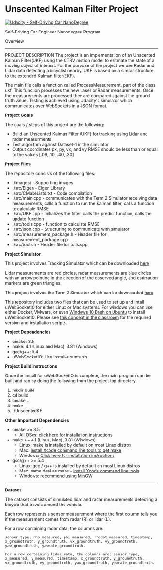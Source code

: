 # Unscented Kalman Filter Project

[![Udacity - Self-Driving Car NanoDegree](https://s3.amazonaws.com/udacity-sdc/github/shield-carnd.svg)](http://www.udacity.com/drive)

Self-Driving Car Engineer Nanodegree Program

Overview

---

[//]: # (Image References)

PROJECT DESCRIPTION
The project is an implementation of an Unscented Kalman Filter(UKF) using the CTRV motion model to esitmate the state of a moving object of interest. For the purpose of the project we use Radar and Lidar data detecting a bicyclist nearby. UKF is based on a similar structure to the extended Kalman filter(EKF).

The main file calls a function called ProcessMeasurement, part of the class ukf. This function processes the new Laser or Radar measurements. Once the measurements are processed they are compared against the ground truth value. Testing is achieved using Udacity's simulator which communicates over WebSockets in a JSON format.

**Project Goals**

The goals / steps of this project are the following:
* Build an Unscented Kalman Filter (UKF) for tracking using Lidar and radar measurments
* Test algorithm against Dataset-1 in the simulator
* Output coordinates px, py, vx, and vy RMSE should be less than or equal to the values  [.09, .10, .40, .30]

**Project Files**

The repository consists of the following files: 
* ./Images/ - Supporting images
* ./src/Eigen - Eigen Library
* ./src/CMakeLists.txt - Code compilation
* ./src/main.cpp - communicates with the Term 2 Simulator receiving data measurements, calls a function to run the Kalman filter, calls a function to calculate RMSE
* ./src/UKF.cpp -  Initializes the filter, calls the predict function, calls the update function
* ./src/tools.cpp - function to calculate RMSE
* ./src/json.cpp - Structuring to communicate with simulator
* ./src/measurement_package.h - Header file for measurement_package.cpp
* ./src/tools.h - Header file for tolls.cpp

**Project Simulator**

This project involves Tracking Simulator which can be downloaded [here](https://github.com/udacity/self-driving-car-sim/releases)

Lidar measurements are red circles, radar measurements are blue circles with an arrow pointing in the direction of the observed angle, and estimation markers are green triangles.

This project involves the Term 2 Simulator which can be downloaded [here](https://github.com/udacity/self-driving-car-sim/releases)

This repository includes two files that can be used to set up and intall [uWebSocketIO](https://github.com/uWebSockets/uWebSockets) for either Linux or Mac systems. For windows you can use either Docker, VMware, or even [Windows 10 Bash on Ubuntu](https://www.howtogeek.com/249966/how-to-install-and-use-the-linux-bash-shell-on-windows-10/) to install uWebSocketIO. Please see [this concept in the classroom](https://classroom.udacity.com/nanodegrees/nd013/parts/40f38239-66b6-46ec-ae68-03afd8a601c8/modules/0949fca6-b379-42af-a919-ee50aa304e6a/lessons/f758c44c-5e40-4e01-93b5-1a82aa4e044f/concepts/16cf4a78-4fc7-49e1-8621-3450ca938b77) for the required version and installation scripts.

**Project Dependencies**

* cmake: 3.5
* make: 4.1 (Linux and Mac), 3.81 (Windows)
* gcc/g++: 5.4
* uWebSocketIO: Use install-ubuntu.sh

**Project Build Instructions**

Once the install for uWebSocketIO is complete, the main program can be built and ran by doing the following from the project top directory.

1. mkdir build
2. cd build
3. cmake ..
4. make
5. ./UnscentedKF

**Other Important Dependencies**
* cmake >= 3.5
  * All OSes: [click here for installation instructions](https://cmake.org/install/)
* make >= 4.1 (Linux, Mac), 3.81 (Windows)
  * Linux: make is installed by default on most Linux distros
  * Mac: [install Xcode command line tools to get make](https://developer.apple.com/xcode/features/)
  * Windows: [Click here for installation instructions](http://gnuwin32.sourceforge.net/packages/make.htm)
* gcc/g++ >= 5.4
  * Linux: gcc / g++ is installed by default on most Linux distros
  * Mac: same deal as make - [install Xcode command line tools](https://developer.apple.com/xcode/features/)
  * Windows: recommend using [MinGW](http://www.mingw.org/)

---

**Dataset**

The dataset consists of simulated lidar and radar measurements detecting a bicycle that travels around the vehicle.

Each row represents a sensor measurement where the first column tells you if the measurement comes from radar (R) or lidar (L).

For a row containing radar data, the columns are: 

```sensor_type, rho_measured, phi_measured, rhodot_measured, timestamp, x_groundtruth, y_groundtruth, vx_groundtruth, vy_groundtruth, yaw_groundtruth, yawrate_groundtruth.```


```For a row containing lidar data, the columns are: sensor_type, x_measured, y_measured, timestamp, x_groundtruth, y_groundtruth, vx_groundtruth, vy_groundtruth, yaw_groundtruth, yawrate_groundtruth.```




